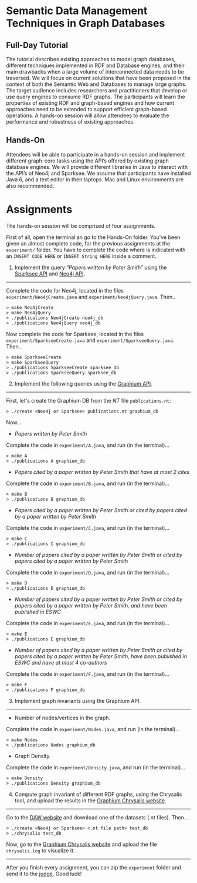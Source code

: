 Semantic Data Management Techniques in Graph Databases
======================================================

Full-Day Tutorial
-----------------

The tutorial describes existing approaches to model graph databases, different techniques implemented in RDF and Database engines, and their main drawbacks when a large volume of interconnected data needs to be traversed. We will focus on current solutions that have been proposed in the context of both the Semantic Web and Databases to manage large graphs. The target audience includes researchers and practitioners that develop or use query engines to consume RDF graphs. The participants will learn the properties of existing RDF and graph-based engines and how current approaches need to be extended to support  efficient graph-based  operations. A hands-on session will allow attendees to evaluate  the performance and robustness of existing approaches.

Hands-On
--------

Attendees will be able to participate in a hands-on session and implement different graph-core tasks using the API’s offered by existing graph database engines. We will provide different libraries in Java to interact with the API’s of Neo4j and Sparksee. We assume that participants have installed Java 6, and a text editor in their laptops. Mac and Linux environments are also recommended.

Assignments
===========

The hands-on session will be comprised of four assignments.

First of all, open the terminal an go to the Hands-On folder. You've been given an almost complete code, for the previous assignments at the `experiment/` folder. You have to complete the code where is indicated with an `INSERT CODE HERE` or `INSERT String HERE` inside a comment.

1) Implement the query “_Papers written by Peter Smith_” using the [Sparksee API](http://sparsity-technologies.com/downloads/javadoc-java/index.html) and [Neo4j API](http://api.neo4j.org/2.1.0-M01/).
----

Complete the code for Neo4j, located in the files `experiment/Neo4jCreate.java` and `experiment/Neo4jQuery.java`. Then..

	> make Neo4jCreate
	> make Neo4jQuery
	> ./publications Neo4jCreate neo4j_db
	> ./publications Neo4jQuery neo4j_db

Now complete the code for Sparksee, located in the files `experiment/SparkseeCreate.java` and `experiment/SparkseeQuery.java`. Then..

	> make SparkseeCreate
	> make SparkseeQuery
	> ./publications SparkseeCreate sparksee_db
	> ./publications SparkseeQuery sparksee_db

2) Implement the following queries using the [Graphium API](http://graphium.ldc.usb.ve).
----

First, let's create the Graphium DB from the _NT_ file `publications.nt`:

	> ./create <Neo4j or Sparksee> publications.nt graphium_db

Now...

* _Papers written by Peter Smith_

Complete the code in `experiment/A.java`, and run (in the terminal)...

	> make A
	> ./publications A graphium_db

* _Papers cited by a paper written by Peter Smith that have at most 2 cites_

Complete the code in `experiment/B.java`, and run (in the terminal)...

	> make B
	> ./publications B graphium_db

* _Papers cited by a paper written by Peter Smith or cited by papers cited by a paper written by Peter Smith_

Complete the code in `experiment/C.java`, and run (in the terminal)...

	> make C
	> ./publications C graphium_db

* _Number of papers cited by a paper written by Peter Smith or cited by papers cited by a paper written by Peter Smith_

Complete the code in `experiment/D.java`, and run (in the terminal)...

	> make D
	> ./publications D graphium_db

* _Number of papers cited by a paper written by Peter Smith or cited by papers cited by a paper written by Peter Smith, and have been published in ESWC_

Complete the code in `experiment/E.java`, and run (in the terminal)...

	> make E
	> ./publications E graphium_db

* _Number of papers cited by a paper written by Peter Smith or cited by papers cited by a paper written by Peter Smith, have been published in ESWC and have at most 4 co-authors_

Complete the code in `experiment/F.java`, and run (in the terminal)...

	> make F
	> ./publications F graphium_db

3) Implement graph invariants using the Graphium API.
----

* Number of nodes/vertices in the graph.

Complete the code in `experiment/Nodes.java`, and run (in the terminal)...

	> make Nodes
	> ./publications Nodes graphium_db

* Graph Density.

Complete the code in `experiment/Density.java`, and run (in the terminal)...

	> make Density
	> ./publications Density graphium_db

4) Compute graph invariant of different RDF graphs, using the Chrysalis tool, and upload the results in the [Graphium Chrysalis website](http://graphium.ldc.usb.ve/chrysalis/).
---

Go to the [DAW website](https://sites.google.com/site/dawfederation/data-sets) and download one of the datasets (.nt files). Then...

	> ./create <Neo4j or Sparksee> <.nt file path> test_db
	> ./chrysalis test_db

Now, go to the [Graphium Chrysalis website](http://graphium.ldc.usb.ve/chrysalis/) and upload the file `chrysalis.log` to visualize it.


----

After you finish every assignment, you can zip the `experiment` folder and send it to the [judge](mailto:graphium@ldc.usb.ve). Good luck!
